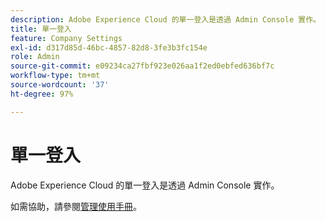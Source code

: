 ```yaml
---
description: Adobe Experience Cloud 的單一登入是透過 Admin Console 實作。
title: 單一登入
feature: Company Settings
exl-id: d317d85d-46bc-4857-82d8-3fe3b3fc154e
role: Admin
source-git-commit: e09234ca27fbf923e026aa1f2ed0ebfed636bf7c
workflow-type: tm+mt
source-wordcount: '37'
ht-degree: 97%

---
```


# 單一登入

Adobe Experience Cloud 的單一登入是透過 Admin Console 實作。

如需協助，請參閱[管理使用手冊](https://www.adobe.com/go/analytics_sso_tw)。
